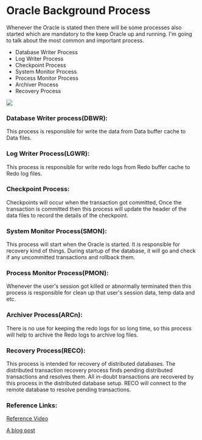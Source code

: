 # Oracle Background Process

Whenever the Oracle is stated then there will be some processes also started which are mandatory to the keep Oracle up and running. I'm going to talk about the most common and important process. 


* Database Writer Process
* Log Writer Process
* Checkpoint Process
* System Monitor Process
* Process Monitor Process
* Archiver Process
* Recovery Process

![](https://github.com/SqlAdmin/Oracle_CheatSheet/blob/master/Images/Oracle%20background%20Processes.JPG)

### Database Writer process(DBWR):
This process is responsible for write the data from Data buffer cache to Data files.

### Log Writer Process(LGWR):
This process is responsible for write redo logs from Redo buffer cache to Redo log files.

### Checkpoint Process:
Checkpoints will occur when the transaction got committed, Once the transaction is committed then this process will update the header of the data files to record the details of the checkpoint.

### System Monitor Process(SMON):
This process will start when the Oracle is started. It is responsible for recovery kind of things. During startup of the database, it will go and check if any uncommitted transactions and rollback them. 

### Process Monitor Process(PMON):
Whenever the user's session got killed or abnormally terminated then this process is responsible for clean up that user's session data, temp data and etc.

### Archiver Process(ARCn):
There is no use for keeping the redo logs for so long time, so this process will help to archive the Redo logs to archive log files.

### Recovery Process(RECO):
This process is intended for recovery of distributed databases. The distributed transaction recovery process finds pending distributed transactions and resolves them.  All in-doubt transactions are recovered by this process in the distributed database setup. RECO will connect to the remote database to resolve pending transactions.

### Reference Links:
[Reference Video](https://www.youtube.com/watch?v=zCKWRKSGlA0&t=2s)

[A blog post](http://satya-dba.blogspot.in/2009/08/background-processes-in-oracle.html)